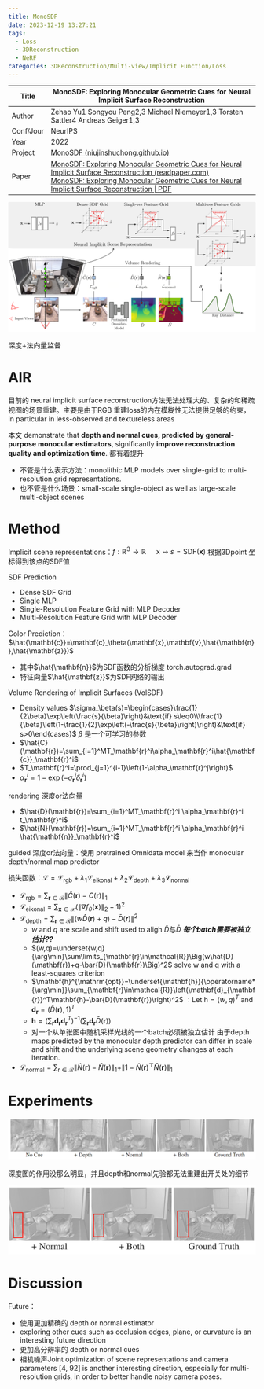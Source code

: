 ```yaml
---
title: MonoSDF
date: 2023-12-19 13:27:21
tags:
  - Loss
  - 3DReconstruction
  - NeRF
categories: 3DReconstruction/Multi-view/Implicit Function/Loss
---
```


| Title     | MonoSDF: Exploring Monocular Geometric Cues for Neural Implicit Surface Reconstruction                                                                                                                                                                                                                                                      |
| --------- | ------------------------------------------------------------------------------------------------------------------------------------------------------------------------------------------------------------------------------------------------------------------------------------------------------------------------------------------- |
| Author    | Zehao Yu1     Songyou Peng2,3     Michael Niemeyer1,3     Torsten Sattler4     Andreas Geiger1,3                                                                                                                                                                                                                                            |
| Conf/Jour | NeurIPS                                                                                                                                                                                                                                                                                                                                     |
| Year      | 2022                                                                                                                                                                                                                                                                                                                                        |
| Project   | [MonoSDF (niujinshuchong.github.io)](https://niujinshuchong.github.io/monosdf/)                                                                                                                                                                                                                                                             |
| Paper     | [MonoSDF: Exploring Monocular Geometric Cues for Neural Implicit Surface Reconstruction (readpaper.com)](https://readpaper.com/pdf-annotate/note?pdfId=4678115703736238081&noteId=2084231918355671808)<br>[MonoSDF: Exploring Monocular Geometric Cues for Neural Implicit Surface Reconstruction \| PDF](https://arxiv.org/pdf/2206.00665) |

![image.png|666](https://raw.githubusercontent.com/qiyun71/Blog_images/main/pictures20231219132905.png)

深度+法向量监督

<!-- more -->

# AIR

目前的 neural implicit surface reconstruction方法无法处理大的、复杂的和稀疏视图的场景重建。主要是由于RGB 重建loss的内在模糊性无法提供足够的约束，in particular in less-observed and textureless areas

本文 demonstrate that **depth and normal cues, predicted by general-purpose monocular estimators**, significantly **improve reconstruction quality and optimization time**. 都有着提升
- 不管是什么表示方法：monolithic MLP models over single-grid to multi-resolution grid representations.
- 也不管是什么场景：small-scale single-object as well as large-scale multi-object scenes

# Method

Implicit scene representations：$f:\mathbb{R}^3\to\mathbb{R}\quad\mathrm{~x}\mapsto s=\mathrm{SDF}(\mathbf{x})$ 根据3Dpoint 坐标得到该点的SDF值

SDF Prediction
- Dense SDF Grid
- Single MLP
- Single-Resolution Feature Grid with MLP Decoder
- Multi-Resolution Feature Grid with MLP Decoder

Color Prediction：$\hat{\mathbf{c}}=\mathbf{c}_\theta(\mathbf{x},\mathbf{v},\hat{\mathbf{n}},\hat{\mathbf{z}})$
- 其中$\hat{\mathbf{n}}$为SDF函数的分析梯度 torch.autograd.grad
- 特征向量$\hat{\mathbf{z}}$为SDF网络的输出

Volume Rendering of Implicit Surfaces (VolSDF)

- Density values $\sigma_\beta(s)=\begin{cases}\frac{1}{2\beta}\exp\left(\frac{s}{\beta}\right)&\text{if} s\leq0\\\frac{1}{\beta}\left(1-\frac{1}{2}\exp\left(-\frac{s}{\beta}\right)\right)&\text{if} s>0\end{cases}$  $\beta$ 是一个可学习的参数
- $\hat{C}(\mathbf{r})=\sum_{i=1}^MT_\mathbf{r}^i\alpha_\mathbf{r}^i\hat{\mathbf{c}}_\mathbf{r}^i$ 
- $T_\mathbf{r}^i=\prod_{j=1}^{i-1}\left(1-\alpha_\mathbf{r}^j\right)$
- $\alpha_\mathbf{r}^i=1-\exp\left(-\sigma_\mathbf{r}^i\delta_\mathbf{r}^i\right)$

rendering 深度or法向量
- $\hat{D}(\mathbf{r})=\sum_{i=1}^MT_\mathbf{r}^i \alpha_\mathbf{r}^i t_\mathbf{r}^i$
- $\hat{N}(\mathbf{r})=\sum_{i=1}^MT_\mathbf{r}^i \alpha_\mathbf{r}^i \hat{\mathbf{n}}_\mathbf{r}^i$

guided 深度or法向量：使用 pretrained Omnidata model 来当作 monocular depth/normal map predictor

损失函数：$\mathcal{L}=\mathcal{L}_\mathrm{rgb}+\lambda_1\mathcal{L}_\mathrm{eikonal}+\lambda_2\mathcal{L}_\mathrm{depth}+\lambda_3\mathcal{L}_\mathrm{normal}$
- $\mathcal{L}_{\mathrm{rgb}}=\sum_{\mathbf{r}\in\mathcal{R}}\left\|\hat{C}(\mathbf{r})-C(\mathbf{r})\right\|_1$
- $\mathcal{L}_{\mathrm{eikonal}}=\sum_{\mathbf{x}\in\mathcal{X}}(\left\|\nabla f_\theta(\mathbf{x})\right\|_2-1)^2$
- $\mathcal{L}_{\mathrm{depth}}=\sum_{\mathbf{r}\in\mathcal{R}}\left\|(w\hat{D}(\mathbf{r})+q)-\bar{D}(\mathbf{r})\right\|^2$
  - $w$ and $q$ are scale and shift used to aligh $\hat{D}$与$\bar{D}$ ***每个batch需要被独立估计??***
  - $(w,q)=\underset{w,q}{\arg\min}\sum\limits_{\mathbf{r}\in\mathcal{R}}\Big(w\hat{D}(\mathbf{r})+q-\bar{D}(\mathbf{r})\Big)^2$ solve w and q with a least-squares criterion
  - $\mathbf{h}^{\mathrm{opt}}=\underset{\mathbf{h}}{\operatorname*{\arg\min}}\sum_{\mathbf{r}\in\mathcal{R}}\left(\mathbf{d}_{\mathbf{r}}^T\mathbf{h}-\bar{D}(\mathbf{r})\right)^2$  $:\text{Let h}=(w,q)^T\text{ and }\mathbf{d_r}=(\hat{D}(\mathbf{r}),1)^T$
  - $\mathbf{h}=\left(\sum_\mathbf{r}\mathbf{d_r}\mathbf{d_r}^T\right)^{-1}\left(\sum_\mathbf{r}\mathbf{d_r}\bar{D}(\mathbf{r})\right)$
  - 对一个从单张图中随机采样光线的一个batch必须被独立估计 由于depth maps predicted by the monocular depth predictor can differ in scale and shift and the underlying scene geometry changes at each iteration.
- $\mathcal{L}_{\mathrm{normal}}=\sum_{\mathrm{r}\in\mathcal{R}}\|\hat{N}(\mathbf{r})-\bar{N}(\mathbf{r})\|_1+\|1-\hat{N}(\mathbf{r})^\top\bar{N}(\mathbf{r})\|_1$

# Experiments

![image.png|666](https://raw.githubusercontent.com/qiyun71/Blog_images/main/MyBlogPic/202403/20241022151811.png)

深度图的作用没那么明显，并且depth和normal先验都无法重建出开关处的细节

![image.png|666](https://raw.githubusercontent.com/qiyun71/Blog_images/main/MyBlogPic/202403/20241022151937.png)


# Discussion

Future：
- 使用更加精确的 depth or normal estimator
- exploring other cues such as occlusion edges, plane, or curvature is an interesting future direction
- 更加高分辨率的 depth or normal cues
- 相机噪声Joint optimization of scene representations and camera parameters [4, 92] is another interesting direction, especially for multi-resolution grids, in order to better handle noisy camera poses.
